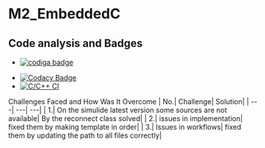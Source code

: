 # M2_EmbeddedC
## Code analysis and Badges
* <a href="https://app.codiga.io/public/user/github/vishnuvardhanputta">
   <img src="https://api.codiga.io/public/badge/user/github/vishnuvardhanputta?style=light" alt="codiga badge" />
</a>

* [![Codacy Badge](https://app.codacy.com/project/badge/Grade/8f1ea82a074a46b3a020fd7db8d675df)](https://www.codacy.com/gh/vishnuvardhanputta/M2_EmbeddedC/dashboard?utm_source=github.com&amp;utm_medium=referral&amp;utm_content=vishnuvardhanputta/M2_EmbeddedC&amp;utm_campaign=Badge_Grade)
* [![C/C++ CI](https://github.com/vishnuvardhanputta/M2_EmbeddedC/actions/workflows/c-cpp.yml/badge.svg)](https://github.com/vishnuvardhanputta/M2_EmbeddedC/actions/workflows/c-cpp.yml)

Challenges Faced and How Was It Overcome
| No.|	Challenge|	Solution|
| ---| ---| ---|
| 1.|	On the simulide latest version some sources are not available|	By the reconnect class solved|
| 2.|	issues in implementation|	fixed them by making template in order|
| 3.|	Issues in workflows|	fixed them by updating the path to all files correctly|